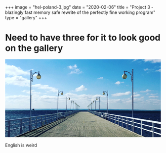 +++
image = "hel-poland-3.jpg"
date = "2020-02-06"
title = "Project 3 - blazingly fast memory safe rewrite of the perfectly fine working program"
type = "gallery"
+++

# Need to have three for it to look good on the gallery

![arizona](hel-poland-3.jpg)

English is weird
